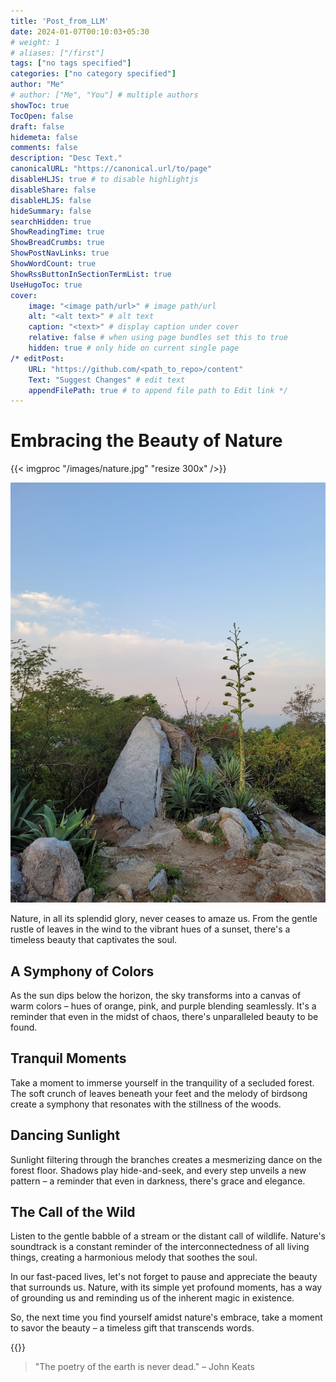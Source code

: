 ```yaml
---
title: 'Post_from_LLM'
date: 2024-01-07T00:10:03+05:30
# weight: 1
# aliases: ["/first"]
tags: ["no tags specified"]
categories: ["no category specified"]
author: "Me"
# author: ["Me", "You"] # multiple authors
showToc: true
TocOpen: false
draft: false
hidemeta: false
comments: false
description: "Desc Text."
canonicalURL: "https://canonical.url/to/page"
disableHLJS: true # to disable highlightjs
disableShare: false
disableHLJS: false
hideSummary: false
searchHidden: true
ShowReadingTime: true
ShowBreadCrumbs: true
ShowPostNavLinks: true
ShowWordCount: true
ShowRssButtonInSectionTermList: true
UseHugoToc: true
cover:
    image: "<image path/url>" # image path/url
    alt: "<alt text>" # alt text
    caption: "<text>" # display caption under cover
    relative: false # when using page bundles set this to true
    hidden: true # only hide on current single page
/* editPost:
    URL: "https://github.com/<path_to_repo>/content"
    Text: "Suggest Changes" # edit text
    appendFilePath: true # to append file path to Edit link */
---
```

# Embracing the Beauty of Nature


{{< imgproc "/images/nature.jpg" "resize 300x" />}}

![Nature](/images/nature.jpg)

Nature, in all its splendid glory, never ceases to amaze us. From the gentle rustle of leaves in the wind to the vibrant hues of a sunset, there's a timeless beauty that captivates the soul.

## A Symphony of Colors

As the sun dips below the horizon, the sky transforms into a canvas of warm colors – hues of orange, pink, and purple blending seamlessly. It's a reminder that even in the midst of chaos, there's unparalleled beauty to be found.

## Tranquil Moments

Take a moment to immerse yourself in the tranquility of a secluded forest. The soft crunch of leaves beneath your feet and the melody of birdsong create a symphony that resonates with the stillness of the woods.

## Dancing Sunlight

Sunlight filtering through the branches creates a mesmerizing dance on the forest floor. Shadows play hide-and-seek, and every step unveils a new pattern – a reminder that even in darkness, there's grace and elegance.

## The Call of the Wild

Listen to the gentle babble of a stream or the distant call of wildlife. Nature's soundtrack is a constant reminder of the interconnectedness of all living things, creating a harmonious melody that soothes the soul.

In our fast-paced lives, let's not forget to pause and appreciate the beauty that surrounds us. Nature, with its simple yet profound moments, has a way of grounding us and reminding us of the inherent magic in existence.

So, the next time you find yourself amidst nature's embrace, take a moment to savor the beauty – a timeless gift that transcends words.

{{<youtube IUN664s7N-c>}}


> "The poetry of the earth is never dead." – John Keats
